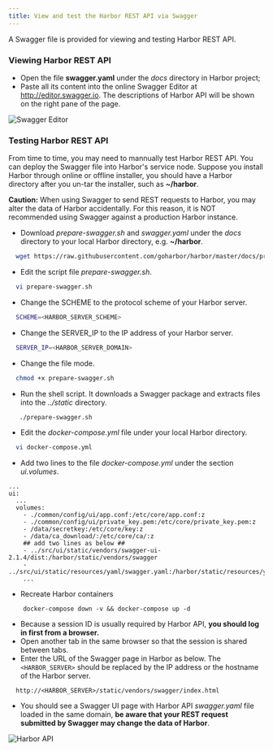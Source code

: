 ```yaml
---
title: View and test the Harbor REST API via Swagger
---
```


A Swagger file is provided for viewing and testing Harbor REST API.

### Viewing Harbor REST API
* Open the file **swagger.yaml** under the _docs_ directory in Harbor project;
* Paste all its content into the online Swagger Editor at http://editor.swagger.io. The descriptions of Harbor API will be shown on the right pane of the page.

![Swagger Editor](../img/swaggerEditor.png)

### Testing Harbor REST API
From time to time, you may need to mannually test Harbor REST API. You can deploy the Swagger file into Harbor's service node. Suppose you install Harbor through online or offline installer, you should have a Harbor directory after you un-tar the installer, such as **~/harbor**.

**Caution:** When using Swagger to send REST requests to Harbor, you may alter the data of Harbor accidentally. For this reason, it is NOT recommended using Swagger against a production Harbor instance.

* Download _prepare-swagger.sh_ and _swagger.yaml_ under the _docs_ directory to your local Harbor directory, e.g. **~/harbor**.
```sh
  wget https://raw.githubusercontent.com/goharbor/harbor/master/docs/prepare-swagger.sh https://raw.githubusercontent.com/goharbor/harbor/master/docs/swagger.yaml
```
* Edit the script file _prepare-swagger.sh_.
```sh
  vi prepare-swagger.sh
```
* Change the SCHEME to the protocol scheme of your Harbor server.
```sh
  SCHEME=<HARBOR_SERVER_SCHEME>
```
* Change the SERVER_IP to the IP address of your Harbor server.
```sh
  SERVER_IP=<HARBOR_SERVER_DOMAIN>
```
* Change the file mode.
```sh
  chmod +x prepare-swagger.sh
````
* Run the shell script. It downloads a Swagger package and extracts files into the _../static_ directory.
```sh
   ./prepare-swagger.sh
```
* Edit the _docker-compose.yml_ file under your local Harbor directory.
```sh
  vi docker-compose.yml
```
* Add two lines to the file _docker-compose.yml_ under the section _ui.volumes_.
```docker
...
ui:
  ... 
  volumes:
    - ./common/config/ui/app.conf:/etc/core/app.conf:z
    - ./common/config/ui/private_key.pem:/etc/core/private_key.pem:z
    - /data/secretkey:/etc/core/key:z
    - /data/ca_download/:/etc/core/ca/:z
    ## add two lines as below ##
    - ../src/ui/static/vendors/swagger-ui-2.1.4/dist:/harbor/static/vendors/swagger
    - ../src/ui/static/resources/yaml/swagger.yaml:/harbor/static/resources/yaml/swagger.yaml
    ...
```
* Recreate Harbor containers
```docker
    docker-compose down -v && docker-compose up -d
```

* Because a session ID is usually required by Harbor API, **you should log in first from a browser.**
* Open another tab in the same browser so that the session is shared between tabs.
* Enter the URL of the Swagger page in Harbor as below. The ```<HARBOR_SERVER>``` should be replaced by the IP address or the hostname of the Harbor server.
```
  http://<HARBOR_SERVER>/static/vendors/swagger/index.html
```
* You should see a Swagger UI page with Harbor API _swagger.yaml_ file loaded in the same domain, **be aware that your REST request submitted by Swagger may change the data of Harbor**.

![Harbor API](../img/renderedSwagger.png)
